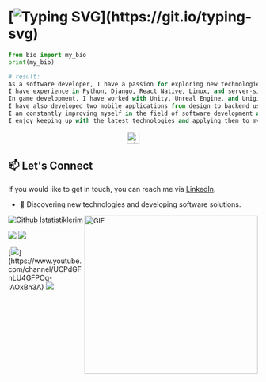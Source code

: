 
 


 


# [![Typing SVG](https://readme-typing-svg.demolab.com?font=Fira+Code&pause=1000&color=FE428E&center=true&vCenter=true&width=735&lines=Hello%2C+I+am+Muhammed+and+I+am+working+on+new+technologies.)](https://git.io/typing-svg)


```python
from bio import my_bio
print(my_bio)

# result:
As a software developer, I have a passion for exploring new technologies, particularly in the areas of artificial intelligence, game development, Fullstack Django, and mobile technology. 
I have experience in Python, Django, React Native, Linux, and server-side security and project management. 
In game development, I have worked with Unity, Unreal Engine, and Unigine 2, and have completed two projects using Flutter and React Native.
I have also developed two mobile applications from design to backend using Java.
I am constantly improving myself in the field of software development and enjoy taking on new challenges to find innovative solutions.
I enjoy keeping up with the latest technologies and applying them to my work.
```
<p align="center"> <img align="center" height="25px" src="https://komarev.com/ghpvc/?username=muhammed-bayat&label=Profile%20views&color=0e75b6&style=for-the-badge" alt="whybe7" /> </p>






## 📫 Let's Connect

If you would like to get in touch, you can reach me via [LinkedIn](https://www.linkedin.com/in/muhammedbayat/).


- 🎯 Discovering new technologies and developing software solutions.
 <img align="right" alt="GIF" src="https://github.com/abhisheknaiidu/abhisheknaiidu/blob/master/code.gif?raw=true" width="350" height="320" />


[![Github İstatistiklerim](https://github-readme-stats.vercel.app/api?username=muhammed-kizilkaya&show_icons=true&count_private=true&theme=radical)](https://github.com/muhammed-kizilkaya)

 
 
[![](https://img.shields.io/twitter/follow/mamosdavinci?style=social)](https://www.twitter.com/mamosdavinci)
[![](https://img.shields.io/github/followers/muhammed-kizilkaya?style=social)](https://www.github.com/muhammed-kizilkaya)

[![](https://img.shields.io/badge/youtube-%23FF0000.svg?&style=for-the-badge&logo=youtube&logoColor=white")](https://www.youtube.com/channel/UCPdGFnLU4GFPOq-iAOxBh3A)
 [![](https://img.shields.io/badge/linkedin-%230077B5.svg?&style=for-the-badge&logo=linkedin&logoColor=white)](https://www.linkedin.com/in/zero-to-hero/)

 



 
  

 
